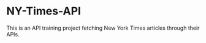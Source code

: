 # NY-Times-API
This is an API training project fetching New York Times articles through their APIs.
